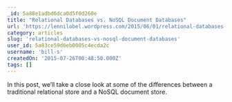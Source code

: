 ```yaml
---
_id: 5a88e1adbd6dca0d5f0d260e
title: "Relational Databases vs. NoSQL Document Databases"
url: 'https://lennilobel.wordpress.com/2015/06/01/relational-databases-vs-nosql-document-databases/'
category: articles
slug: 'relational-databases-vs-nosql-document-databases'
user_id: 5a83ce59d6eb0005c4ecda2c
username: 'bill-s'
createdOn: '2015-07-26T00:48:50.000Z'
tags: []
---
```


In this post, we’ll take a close look at some of the differences between a traditional relational store and a NoSQL document store.
